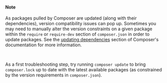 <div class="alert alert-info" role="alert">
  <h4 class="info">Note</h4>
  <p>As packages pulled by Composer are updated (along with their dependencies), version compatibility issues can pop up. Sometimes you may need to manually alter the version constraints on a given package within the <code>require</code> or <code>require-dev</code> section of <code>composer.json</code> in order to update packages. See the <a href="https://getcomposer.org/doc/01-basic-usage.md#updating-dependencies-to-their-latest-versions" class="external">updating dependencies</a> section of Composer's documentation for more information.</p>
  <br>
  <p>As a first troubleshooting step, try running <code>composer update</code> to bring <code>composer.lock</code> up to date with the latest available packages (as constrained by the version requirements in <code>composer.json</code>).</p>
</div>

